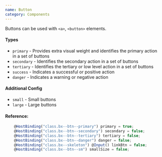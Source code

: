 ```yaml
--- 
name: Button 
category: Components 
---  
```


Buttons can be used with `<a>`, `<button>` elements.  

#### Types
- `primary` -  Provides extra visual weight and identifies the primary action in a set of buttons 
- `secondary` -  Identifies the secondary action in a set of buttons 
- `tertiary` -  Identifies the tertiary or low level action in a set of buttons 
- `success` -  Indicates a successful or positive action
- `danger` -  Indicates a warning or negative action

#### Additional Config
- `small` - Small buttons
- `large` - Large buttons


#### Reference:
```type.js
	@HostBinding("class.bx--btn--primary") primary = true;
	@HostBinding("class.bx--btn--secondary") secondary = false;
	@HostBinding("class.bx--btn--tertiary") tertiary = false;
	@HostBinding("class.bx--btn--danger") danger = false;
	@HostBinding("class.bx--skeleton") @Input() linkBtn = false;
	@HostBinding("class.bx--btn--sm") smallSize = false;
```

